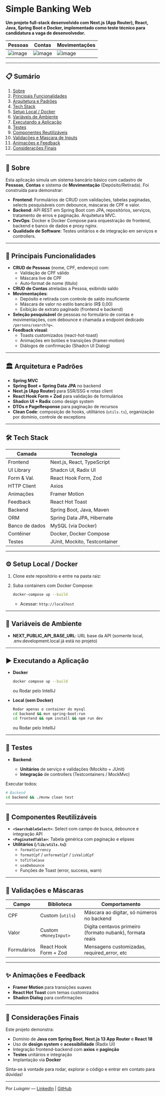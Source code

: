 # Simple Banking Web

**Um projeto full-stack desenvolvido com Next.js (App Router), React, Java, Spring Boot e Docker, implementado como teste técnico para candidatura a vaga de desenvolvedor.**

| Pessoas | Contas | Movimentações |
|---|---|---|
| ![image](https://github.com/user-attachments/assets/5907ba73-87b1-4651-8e2f-2359e5a19ff9)| ![image](https://github.com/user-attachments/assets/348b0137-5bc8-444d-99cb-edd18921478b) | ![image](https://github.com/user-attachments/assets/0a63c9d7-4986-4a7b-8e9d-64ce8949f8ec) |

---

## 📋 Sumário

1. [Sobre](#sobre)
2. [Principais Funcionalidades](#principais-funcionalidades)
3. [Arquitetura e Padrões](#arquitetura-e-padrões)
4. [Tech Stack](#tech-stack)
5. [Setup Local / Docker](#setup-local--docker)
6. [Variáveis de Ambiente](#variáveis-de-ambiente)
7. [Executando a Aplicação](#executando-a-aplicação)
8. [Testes](#testes)
9. [Componentes Reutilizáveis](#componentes-reutilizáveis)
10. [Validações e Mascara de Inputs](#validações-e-mascara-de-inputs)
11. [Animações e Feedback](#animações-e-feedback)
12. [Considerações Finais](#considerações-finais)

---

## 🧐 Sobre

Esta aplicação simula um sistema bancário básico com cadastro de **Pessoas**, **Contas** e sistema de **Movimentação** (Depósito/Retirada). Foi construída para demonstrar:

- **Frontend**: Formulários de CRUD com validações, tabelas paginadas, selects pesquisáveis com debounce, máscaras de CPF e valor.
- **Backend**: API REST em Spring Boot com JPA, repositórios, serviços, tratamento de erros e paginação. Arquitetura MVC.
- **DevOps**: Docker e Docker Compose para orquestração de frontend, backend e banco de dados e proxy nginx.
- **Qualidade de Software**: Testes unitários e de integração em serviços e controllers.

---

## 🚀 Principais Funcionalidades

- **CRUD de Pessoas** (nome, CPF, endereço) com:
  - Validação de CPF válido
  - Máscara live de CPF
  - Auto‐format de nome (título)
- **CRUD de Contas** atreladas a Pessoa, exibindo saldo
- **Movimentações**:
  - Depósito e retirada com controle de saldo insuficiente
  - Máscara de valor no estilo bancário (R\$ 0,00)
  - Exibição de extrato paginado (frontend e backend)
- **Seleção pesquisável** de pessoas no formulário de contas e movimentações, com debounce e chamada a endpoint dedicado `/persons/search?q=`.
- **Feedback visual**:
  - Toasts customizados (react-hot-toast)
  - Animações em botões e transições (framer-motion)
  - Diálogos de confirmação (Shadcn UI Dialog)

---

## 🏛️ Arquitetura e Padrões
- **Spring MVC**
- **Spring Boot + Spring Data JPA** no backend
- **Next.js (App Router)** para SSR/SSG e rotas client
- **React Hook Form + Zod** para validação de formulários
- **Shadcn UI + Radix** como design system
- **DTOs e PageResponse** para paginação de recursos
- **Clean Code**: composição de hooks, utilitários (`utils.ts`), organização por domínio, controle de exceptions

---

## 🛠️ Tech Stack

| Camada         | Tecnologia                 |
| -------------- | -------------------------- |
| Frontend       | Next.js, React, TypeScript |
| UI Library     | Shadcn UI, Radix UI        |
| Form & Val.    | React Hook Form, Zod       |
| HTTP Client    | Axios                      |
| Animações      | Framer Motion              |
| Feedback       | React Hot Toast            |
| Backend        | Spring Boot, Java, Maven   |
| ORM            | Spring Data JPA, Hibernate |
| Banco de dados | MySQL (via Docker)    |
| Contêiner      | Docker, Docker Compose     |
| Testes         | JUnit, Mockito, Testcontainer  |

---

## ⚙️ Setup Local / Docker

1. Clone este repositório e entre na pasta raiz:


2. Suba containers com Docker Compose:

   ```bash
   docker-compose up --build
   ```

   - Acessar: `http://localhost`

---

## 🔑 Variáveis de Ambiente

- **NEXT\_PUBLIC\_API\_BASE\_URL**: URL base da API (somente local, .env.development.local já está no projeto)

---

## ▶️ Executando a Aplicação

- **Docker**
  ```bash
  docker compose up --build
  ```
  ou Rodar pelo IntelliJ

- **Local (sem Docker)**
  ```bash
  Rodar apenas o container do mysql
  cd backend && mvn spring-boot:run
  cd frontend && npm install && npm run dev
  ```
  ou Rodar pelo IntelliJ

---

## 🧪 Testes

- **Backend**:

  - **Unitários** de serviço e validações (Mockito + JUnit)
  - **Integração** de controllers (Testcontainers / MockMvc)

Executar todos:

```bash
# Backend
cd backend && ./mvnw clean test

```

---

## 🧩 Componentes Reutilizáveis

- **`<SearchableSelect>`**: Select com campo de busca, debounce e integração API
- **`<PaginatedTable>`**: Tabela genérica com paginação e elipses
- **Utilitários (****`/lib/utils.ts`****)**:
  - `formatCurrency`
  - `formatCpf` / `unformatCpf` / `isValidCpf`
  - `toTitleCase`
  - `useDebounce`
  - Funções de Toast (error, success, warn)

---

## 📑 Validações e Máscaras

| Campo       | Biblioteca            | Comportamento                             |
| ----------- | --------------------- | ----------------------------------------- |
| CPF         | Custom (`utils`)      | Máscara ao digitar, só números no backend |
| Valor       | Custom `<MoneyInput>` | Digita centavos primeiro (formato nubank), formata reais   |
| Formulários | React Hook Form + Zod | Mensagens customizadas, required_error, etc   |

---

## ✨ Animações e Feedback

- **Framer Motion** para transições suaves
- **React Hot Toast** com temas customizados
- **Shadcn Dialog** para confirmações

---

## 📝 Considerações Finais

Este projeto demonstra:

- Domínio de **Java com Spring Boot**, **Next.js 13 App Router** e **React 18**
- Uso de **design system** e **acessibilidade** (Radix UI)
- Integração frontend-backend com **axios** e **paginção**
- **Testes** unitários e integração
- Implantação via **Docker**

Sinta-se à vontade para rodar, explorar o código e entrar em contato para dúvidas!

---

Por *Luisgmr* — [LinkedIn](https://linkedin.com/in/Luisgmr) | [GitHub](https://github.com/Luisgmr)

